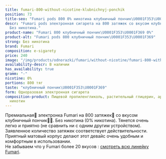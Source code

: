 ```yaml
---
title: fumari-800-without-nicotine-klubnichnyj-ponchik
position: 73
title-seo: "Fumari pods 800 0% никотина клубничный пончик\U0001F353\U0001F369"
descr: "Fumari pods электронная сигарета на 800 затяжек со вкусом клубничный пончик\U0001F353\U0001F369.
  Без никотина."
product-name: "Fumari 800 клубничный пончик\U0001F353\U0001F369 0%"
product-alt: "Fumari pods 800 клубничный пончик\U0001F353\U0001F369"
strong: Без никотина
brand: Fumari
composition: e-sigarety
price: 240
image: "/img/products/odnorazki/fumari/without-nicotine/fumari-800-without-nicotine-klubnichnyj-ponchik.png"
availability-descr: В наличии
has_availability: true
gramm: "-"
nicotine: 0%
portions: 800 тяг
taste: "клубничный пончик\U0001F353\U0001F369"
form: Одноразовая электронная сигарета
composition-product: Пищевой пропиленгликоль, растительный глицерин, ароматизатор,
  никотин
---
```


Премиальная🥇 электронка Fumari на 800 затяжек💨 со вкусом клубничный пончик🍓🍩. Без никотина (0% никотина). Тянется очень легко и приятно (не сравнить ни с одним другим устройством). Заявленное количество затяжек соответствует действительности. Приятный матовый корпус делают этот девайс очень удобным и комфортным в использовании.<br>
Не забываем что у Fumari более 20 вкусов : [смотреть всю линейку Fumari](/fumari).
